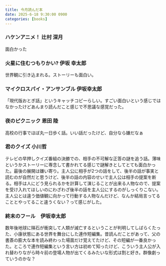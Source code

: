 ```yaml
---
title: 今月読んだ本
date: 2025-6-18 9:30:00 0900
categories: [books]
---
```


### ハケンアニメ！ 辻村 深月
面白かった

### 火星に住むつもりかい? 伊坂 幸太郎
世界観に引き込まれる。ストーリーも面白い。

### マイクロスパイ・アンサンブル 伊坂幸太郎
「現代版おとぎ話」というキャッチコピーらしい。すごい面白いという感じではなかったけどあんまり読んだこと感じで不思議な感覚だった。

### 夜のピクニック 恩田 陸
高校の行事でほぼ丸一日歩く話。いい話だったけど、自分なら嫌だなぁ

### 君のクイズ 小川哲
テレビの早押しクイズ番組の決勝での、相手の不可解な正答の謎を追う話。薄味というかストーリーに専念して書かれてる感じで謎解きとしてとても面白かった。最後の展開は嫌い寄り。主人公に相手が2つの話をして、後半の話が事実と読むのが自然だと思うけど、後半の話の内容のせいで主人公は相手の提案を断る。相手は人にどう見られるかを計算して演じることが出来る人物なので、提案を受け入れてほしいのにわざわざ後半の話を主人公にするのがしっくりこない。主人公とは違う価値観に向かって行動する人物なんだけど、なんか結局言ってることとやってること違うくない？って感じがした。

### 終末のフール　伊坂幸太郎
数年後地球に隕石が衝突して人類が滅亡するということが判明してしばらくたった、小康状態にある世界を舞台にした連作短編集。昔読んだことがあって、父の書斎の膨大な本を読み終わった場面だけ覚えてたけど、その短編が一番良かった。ところで連作短編集という言い方は初めて知ったけど、こういう主人公が入れ替わりながら時々前の登場人物が出てくるみたいな形式は割と好き。群像劇っていうのかな？